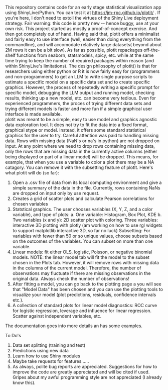 This repository contains code for an early stage statistical visualization app using ShinyLive/Python. You can test it at https://jm-rpc.github.io/plotit/ . If you're here, I don't need to extoll the virtues of the Shiny Live deployment strategy. Fair warning: this code is pretty new -- hence buggy, use at your own risk. This project started as mostly a proof-of-concept exercise. And then got completely out of hand. Having said that, plotit offers a minimalist and fairly easy to use interface (well, easier than doing everything from the commandline), and will accomodate relatively large datasets( beyond about 2M rows it can be a bit slow). As far as possible, plotit repackages off-the-shelf functions from seaborn, statsmodels, spicy, etc. while at the same time trying to keep the number of required packages within reason (and within ShinyLive's limitations).
The design philosophy of plotit() is that for researchers using either python or R it is now fairly easy for (programmers and non-programmers) to get an LLM to write single purpose scripts to estimate a specific model on a specific data set and to create specific graphics.  However, the process of repeatedly writing a specific prompt for specific model, debugging the LLM output and running model, checking results, thinking up a new model, etc. can become very tedious.  Even for experienced programmers, the proces of trying different data sets and trying different models is faster and more fun if a simple graphical user interface is made available.  
plotit was meant to be a simple, easy to use model and graphics agnostic data exploration tool. It does not try to fit the data into a fixed format, graphical stype or model.  Instead, it offers some standard statistical graphics for the user to try. Careful attention was paid to handling missing data. Rows with missing data (NaN's or na's in python) are not dropped on input. At any point where we need to drop rows containing missing data, only the rows that are missing data in the currently active columns (either being displayed or part of a linear model) will be dropped. This means, for example, that when you use a variable to color a plot there may be a NA catagory. You can remove it with the subsetting feature of plotIt. 
Here's what plotit will do (so far):
1. Open a .csv file of data from its local computing environment and give a simple summary of the data in the file. Currently, rows containing NaNs are dropped on input only  by use request.
2. Creates a grid of scatter plots and calculate Pearson correlations for chosen variables
3. Statstical graphics. The user chooses variables (X, Y, Z, and a color variable), and type of plots: a. One variable: Histogram, Box Plot, KDE b. Two variables (x and y): 2D scatter plot with coloring. Three variables: interactive 3D plotting with plotly (am working on how to use rgl widgets to support matplotlib interactive 3D, so far no luck) Subsetting: For variables with fewer than 50 or so unique values, choose subsets based on the outcomes of the variables. You can subset on more than one variable.
4. Linear models: fit either OLS, logistic, Poisson, or negative binomial models.  NOTE: the linear model tab will fit the model to the subset chosen in the Plots tab. However, it will remove rows with missing data in the columns of the current model.  Therefore, the number of observations may fluctuate if there are missing observations in the original data. Always check the number of observations!
5. After fitting a model, you can go back to the plotting page a you will see that "Model Data" has been chosen and you can use the plotting tools to visualize your model (plot predictions,  residuals, confidence intervals etc.).
6. A collection of standard plots for linear model diagnostics: ROC curve for logistic regression, leverage and influence for linear regression. Scatter against independent variables, etc.

The documentation goes into more details an has some examples.

To Do's

1. Data set splitting (training and test)
2. Predictions using new data
3. Learn how to use Shiny modules
4. Maybe take requests for features......
5. As always, polite bug reports are appreciated. Suggestions for how to improve the code are greatly appreciated and will be cited if used. Gripes about my awful programming style are not appreciated (I already know this).
